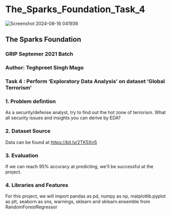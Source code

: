 # The_Sparks_Foundation_Task_4

![Screenshot 2024-08-16 041936](https://github.com/user-attachments/assets/61df6fe7-e538-482b-9ab1-7a5e0656010c)


## The Sparks Foundation

### GRIP Septemer 2021 Batch

### Author: Teghpreet Singh Mago

### Task 4 : Perform ‘Exploratory Data Analysis’ on dataset ‘Global Terrorism’

### 1. Problem defintion

As a security/defense analyst, try to find out the hot zone of terrorism. What all security issues and insights you can derive by EDA?

### 2. Dataset Source

Data can be found at https://bit.ly/2TK5Xn5

### 3. Evaluation

If we can reach 95% accuracy at predicting, we'll be successful at the project.

### 4. Libraries and Features

For this project, we will import pandas as pd, numpy as np, matplotlib.pyplot as plt, seaborn as sns, warnings, sklearn and sklearn.ensemble from RandomForestRegressor
